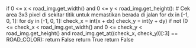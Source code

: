 if 0 <= x < road_img.get_width() and 0 <= y < road_img.get_height():
        # Cek area 3x3 pixel di sekitar titik untuk memastikan berada di jalan
        for dx in [-1, 0, 1]:
            for dy in [-1, 0, 1]:
                check_x = int(x + dx)
                check_y = int(y + dy)
                if not (0 <= check_x < road_img.get_width() and 
                       0 <= check_y < road_img.get_height() and
                       road_img.get_at((check_x, check_y))[:3] == ROAD_COLOR):
                    return False
        return True
    return False
